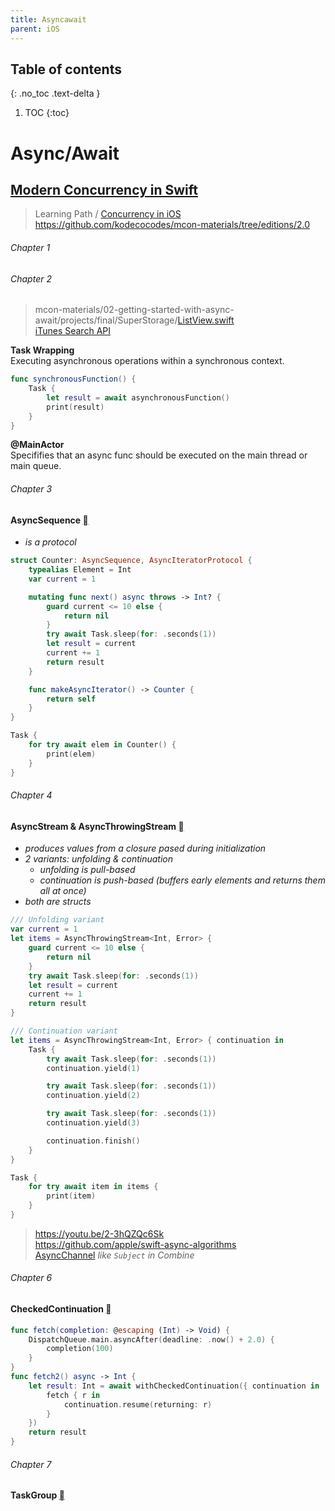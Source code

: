 ```yaml
---
title: Asyncawait
parent: iOS
---
```


## Table of contents
{: .no_toc .text-delta }

1. TOC
{:toc}

<!--- Everything above this is generated --->

# Async/Await


## [Modern Concurrency in Swift](https://www.kodeco.com/books/modern-concurrency-in-swift)

> Learning Path / [Concurrency in iOS](https://www.kodeco.com/ios/paths/ios-concurrency)  
> https://github.com/kodecocodes/mcon-materials/tree/editions/2.0


###### Chapter 1



###### Chapter 2
> mcon-materials/02-getting-started-with-async-await/projects/final/SuperStorage/[ListView.swift](https://github.com/kodecocodes/mcon-materials/blob/editions/2.0/02-getting-started-with-async-await/projects/final/SuperStorage/ListView.swift)  
> [iTunes Search API](https://developer.apple.com/library/archive/documentation/AudioVideo/Conceptual/iTuneSearchAPI/index.html#//apple_ref/doc/uid/TP40017632-CH3-SW1)

**Task Wrapping**\
Executing asynchronous operations within a synchronous context.

```swift
func synchronousFunction() {
    Task {
        let result = await asynchronousFunction()
        print(result)
    }
}
```

**@MainActor**\
Specififies that an async func should be executed on the main thread or main queue.


###### Chapter 3
#### AsyncSequence [](https://developer.apple.com/documentation/swift/asyncsequence)
- _is a protocol_

```swift
struct Counter: AsyncSequence, AsyncIteratorProtocol {
    typealias Element = Int
    var current = 1

    mutating func next() async throws -> Int? {
        guard current <= 10 else {
            return nil
        }
        try await Task.sleep(for: .seconds(1))
        let result = current
        current += 1
        return result
    }

    func makeAsyncIterator() -> Counter {
        return self
    }
}
```
```swift
Task {
    for try await elem in Counter() {
        print(elem)
    }
}
```

###### Chapter 4
#### AsyncStream & AsyncThrowingStream [](https://developer.apple.com/documentation/swift/asyncstream)
- _produces values from a closure pased during initialization_
- _2 variants: unfolding & continuation_
  - _unfolding is pull-based_
  - _continuation is push-based (buffers early elements and returns them all at once)_
- _both are structs_

```swift 
/// Unfolding variant
var current = 1
let items = AsyncThrowingStream<Int, Error> {
    guard current <= 10 else {
        return nil
    }
    try await Task.sleep(for: .seconds(1))
    let result = current
    current += 1
    return result
}
```
```swift
/// Continuation variant
let items = AsyncThrowingStream<Int, Error> { continuation in
    Task {
        try await Task.sleep(for: .seconds(1))
        continuation.yield(1)

        try await Task.sleep(for: .seconds(1))
        continuation.yield(2)

        try await Task.sleep(for: .seconds(1))
        continuation.yield(3)

        continuation.finish()
    }
}
```
```swift
Task {
    for try await item in items {
        print(item)
    }
}
```

> https://youtu.be/2-3hQZQc6Sk  
> https://github.com/apple/swift-async-algorithms  
> [AsyncChannel](https://github.com/apple/swift-async-algorithms/blob/main/Sources/AsyncAlgorithms/AsyncAlgorithms.docc/Guides/Channel.md) _like `Subject` in Combine_ 


###### Chapter 6
#### CheckedContinuation [](https://developer.apple.com/documentation/swift/checkedcontinuation)
```swift
func fetch(completion: @escaping (Int) -> Void) {
    DispatchQueue.main.asyncAfter(deadline: .now() + 2.0) {
        completion(100)
    }
}
func fetch2() async -> Int {
    let result: Int = await withCheckedContinuation({ continuation in
        fetch { r in
            continuation.resume(returning: r)
        }
    })
    return result
}
```

###### Chapter 7
#### TaskGroup [](https://developer.apple.com/documentation/swift/taskgroup)
